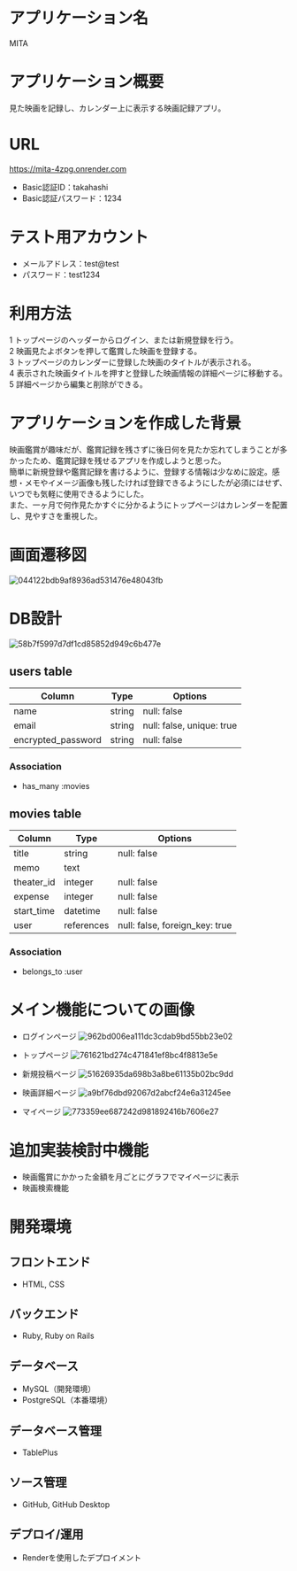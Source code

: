 # アプリケーション名

MITA


# アプリケーション概要

見た映画を記録し、カレンダー上に表示する映画記録アプリ。


# URL

https://mita-4zpg.onrender.com

* Basic認証ID：takahashi  
* Basic認証パスワード：1234


# テスト用アカウント

* メールアドレス：test@test  
* パスワード：test1234


# 利用方法

1 トップページのヘッダーからログイン、または新規登録を行う。  
2 映画見たよボタンを押して鑑賞した映画を登録する。  
3 トップページのカレンダーに登録した映画のタイトルが表示される。  
4 表示された映画タイトルを押すと登録した映画情報の詳細ページに移動する。  
5 詳細ページから編集と削除ができる。  


# アプリケーションを作成した背景

映画鑑賞が趣味だが、鑑賞記録を残さずに後日何を見たか忘れてしまうことが多かったため、鑑賞記録を残せるアプリを作成しようと思った。  
簡単に新規登録や鑑賞記録を書けるように、登録する情報は少なめに設定。感想・メモやイメージ画像も残したければ登録できるようにしたが必須にはせず、いつでも気軽に使用できるようにした。  
また、一ヶ月で何作見たかすぐに分かるようにトップページはカレンダーを配置し、見やすさを重視した。


# 画面遷移図

![044122bdb9af8936ad531476e48043fb](https://github.com/mika0715/mita/assets/162863614/5f9bab2d-843a-41bf-ab52-dd0139a04ffc)


# DB設計

![58b7f5997d7df1cd85852d949c6b477e](https://github.com/mika0715/mita/assets/162863614/deb93232-91e8-4792-bc6e-8679db66396f)

## users table

| Column             | Type       | Options                        |
|--------------------|------------|--------------------------------|
| name               | string     | null: false                    |
| email              | string     | null: false, unique: true      |
| encrypted_password | string     | null: false                    |

### Association

* has_many :movies

## movies table

| Column             | Type       | Options                        |
|--------------------|------------|--------------------------------|
| title              | string     | null: false                    |
| memo               | text       |                                |
| theater_id         | integer    | null: false                    |
| expense            | integer    | null: false                    |
| start_time         | datetime   | null: false                    |
| user               | references | null: false, foreign_key: true |

### Association

* belongs_to :user


# メイン機能についての画像

* ログインページ
![962bd006ea111dc3cdab9bd55bb23e02](https://github.com/mika0715/mita/assets/162863614/23e74d07-5e8e-456b-85fa-6f22281557a1)

* トップページ
![761621bd274c471841ef8bc4f8813e5e](https://github.com/mika0715/mita/assets/162863614/e934020f-2c63-42d9-865e-42e383e073e3)

* 新規投稿ページ
![51626935da698b3a8be61135b02bc9dd](https://github.com/mika0715/mita/assets/162863614/bf8f80a2-d91d-4fc3-a1f8-e0c9c610f22a)

* 映画詳細ページ
![a9bf76dbd92067d2abcf24e6a31245ee](https://github.com/mika0715/mita/assets/162863614/19b6809c-31ea-4133-ae5a-84b83eb15e2d)

* マイページ
![773359ee687242d981892416b7606e27](https://github.com/mika0715/mita/assets/162863614/70c4633a-23c6-463c-b064-12adf1cd45ab)


# 追加実装検討中機能

* 映画鑑賞にかかった金額を月ごとにグラフでマイページに表示
* 映画検索機能


# 開発環境

## フロントエンド

* HTML, CSS

## バックエンド

* Ruby, Ruby on Rails

## データベース

* MySQL（開発環境）
* PostgreSQL（本番環境）

## データベース管理

* TablePlus

## ソース管理

* GitHub, GitHub Desktop

## デプロイ/運用

* Renderを使用したデプロイメント